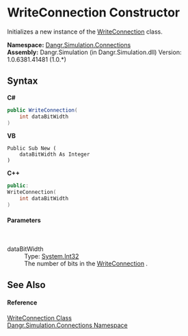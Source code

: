 # WriteConnection Constructor 
 

Initializes a new instance of the <a href="T_Dangr_Simulation_Connections_WriteConnection">WriteConnection</a> class.

**Namespace:**&nbsp;<a href="N_Dangr_Simulation_Connections">Dangr.Simulation.Connections</a><br />**Assembly:**&nbsp;Dangr.Simulation (in Dangr.Simulation.dll) Version: 1.0.6381.41481 (1.0.*)

## Syntax

**C#**<br />
``` C#
public WriteConnection(
	int dataBitWidth
)
```

**VB**<br />
``` VB
Public Sub New ( 
	dataBitWidth As Integer
)
```

**C++**<br />
``` C++
public:
WriteConnection(
	int dataBitWidth
)
```


#### Parameters
&nbsp;<dl><dt>dataBitWidth</dt><dd>Type: <a href="http://msdn2.microsoft.com/en-us/library/td2s409d" target="_blank">System.Int32</a><br />The number of bits in the <a href="T_Dangr_Simulation_Connections_WriteConnection">WriteConnection</a> .</dd></dl>

## See Also


#### Reference
<a href="T_Dangr_Simulation_Connections_WriteConnection">WriteConnection Class</a><br /><a href="N_Dangr_Simulation_Connections">Dangr.Simulation.Connections Namespace</a><br />